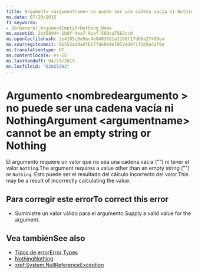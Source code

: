 ```yaml
---
title: Argumento <argumentname> no puede ser una cadena vacía ni Nothing
ms.date: 07/20/2015
f1_keywords:
- vbrGeneral_ArgumentEmptyOrNothing_Name
ms.assetid: 2c458944-1bdf-4ea7-9caf-560ca7582cc0
ms.openlocfilehash: 2e4105c0e9ac4e0403661a1160f17d60a27489ea
ms.sourcegitcommit: 9b552addadfb57fab0b9e7852ed4f1f1b8a42f8e
ms.translationtype: HT
ms.contentlocale: es-ES
ms.lasthandoff: 04/23/2019
ms.locfileid: "62025202"
---
```

# <a name="argument-argumentname-cannot-be-an-empty-string-or-nothing"></a><span data-ttu-id="3d784-102">Argumento \<nombredeargumento > no puede ser una cadena vacía ni Nothing</span><span class="sxs-lookup"><span data-stu-id="3d784-102">Argument \<argumentname> cannot be an empty string or Nothing</span></span>
<span data-ttu-id="3d784-103">El argumento requiere un valor que no sea una cadena vacía ("") ni tener el valor `Nothing`.</span><span class="sxs-lookup"><span data-stu-id="3d784-103">The argument requires a value other than an empty string ("") or `Nothing`.</span></span> <span data-ttu-id="3d784-104">Esto puede ser el resultado del cálculo incorrecto del valor.</span><span class="sxs-lookup"><span data-stu-id="3d784-104">This may be a result of incorrectly calculating the value.</span></span>  
  
## <a name="to-correct-this-error"></a><span data-ttu-id="3d784-105">Para corregir este error</span><span class="sxs-lookup"><span data-stu-id="3d784-105">To correct this error</span></span>  
  
- <span data-ttu-id="3d784-106">Suministre un valor válido para el argumento.</span><span class="sxs-lookup"><span data-stu-id="3d784-106">Supply a valid value for the argument.</span></span>  
  
## <a name="see-also"></a><span data-ttu-id="3d784-107">Vea también</span><span class="sxs-lookup"><span data-stu-id="3d784-107">See also</span></span>

- [<span data-ttu-id="3d784-108">Tipos de error</span><span class="sxs-lookup"><span data-stu-id="3d784-108">Error Types</span></span>](../../visual-basic/programming-guide/language-features/error-types.md)
- [<span data-ttu-id="3d784-109">Nothing</span><span class="sxs-lookup"><span data-stu-id="3d784-109">Nothing</span></span>](../../visual-basic/language-reference/nothing.md)
- <xref:System.NullReferenceException>
